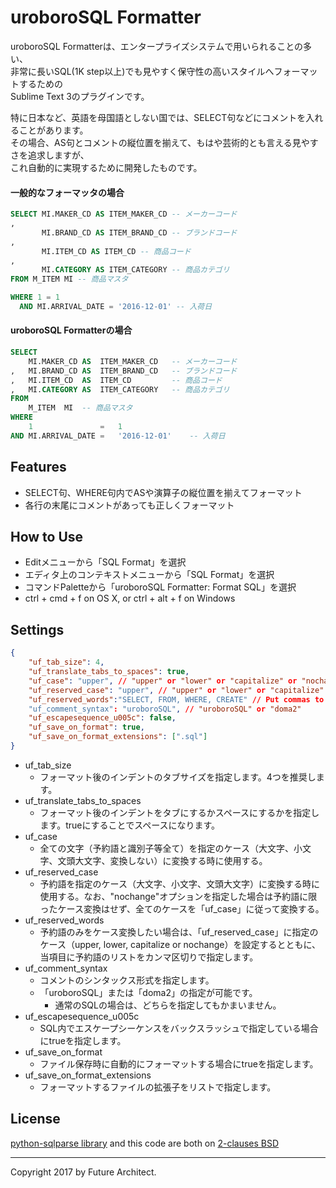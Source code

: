 uroboroSQL Formatter
====================

uroboroSQL Formatterは、エンタープライズシステムで用いられることの多い、  
非常に長いSQL(1K step以上)でも見やすく保守性の高いスタイルへフォーマットするための  
Sublime Text 3のプラグインです。

特に日本など、英語を母国語としない国では、SELECT句などにコメントを入れることがあります。  
その場合、AS句とコメントの縦位置を揃えて、もはや芸術的とも言える見やすさを追求しますが、  
これ自動的に実現するために開発したものです。

#### 一般的なフォーマッタの場合

```sql
SELECT MI.MAKER_CD AS ITEM_MAKER_CD -- メーカーコード
,
       MI.BRAND_CD AS ITEM_BRAND_CD -- ブランドコード
,
       MI.ITEM_CD AS ITEM_CD -- 商品コード
,
       MI.CATEGORY AS ITEM_CATEGORY -- 商品カテゴリ
FROM M_ITEM MI -- 商品マスタ

WHERE 1 = 1
  AND MI.ARRIVAL_DATE = '2016-12-01' -- 入荷日
```

#### uroboroSQL Formatterの場合

```sql
SELECT
    MI.MAKER_CD AS  ITEM_MAKER_CD   -- メーカーコード
,   MI.BRAND_CD AS  ITEM_BRAND_CD   -- ブランドコード
,   MI.ITEM_CD  AS  ITEM_CD         -- 商品コード
,   MI.CATEGORY AS  ITEM_CATEGORY   -- 商品カテゴリ
FROM
    M_ITEM  MI  -- 商品マスタ
WHERE
    1               =   1
AND MI.ARRIVAL_DATE =   '2016-12-01'    -- 入荷日

```

Features
--------

-	SELECT句、WHERE句内でASや演算子の縦位置を揃えてフォーマット
-	各行の末尾にコメントがあっても正しくフォーマット

How to Use
----------

-	Editメニューから「SQL Format」を選択
-	エディタ上のコンテキストメニューから「SQL Format」を選択
-	コマンドPaletteから「uroboroSQL Formatter: Format SQL」を選択
-	ctrl + cmd + f on OS X, or ctrl + alt + f on Windows

Settings
--------

```json
{
    "uf_tab_size": 4,
    "uf_translate_tabs_to_spaces": true,
    "uf_case": "upper", // "upper" or "lower" or "capitalize" or "nochange"
    "uf_reserved_case": "upper", // "upper" or "lower" or "capitalize" or "nochange"
    "uf_reserved_words":"SELECT, FROM, WHERE, CREATE" // Put commas to separate reserved words
    "uf_comment_syntax": "uroboroSQL", // "uroboroSQL" or "doma2"
    "uf_escapesequence_u005c": false,
    "uf_save_on_format": true,
    "uf_save_on_format_extensions": [".sql"]
}
```

-	uf_tab_size
	-	フォーマット後のインデントのタブサイズを指定します。4つを推奨します。
-	uf_translate_tabs_to_spaces
	-	フォーマット後のインデントをタブにするかスペースにするかを指定します。trueにすることでスペースになります。
-	uf_case
	-	全ての文字（予約語と識別子等全て）を指定のケース（大文字、小文字、文頭大文字、変換しない）に変換する時に使用する。
-	uf_reserved_case
	-	予約語を指定のケース（大文字、小文字、文頭大文字）に変換する時に使用する。なお、"nochange"オプションを指定した場合は予約語に限ったケース変換はせず、全てのケースを「uf_case」に従って変換する。
-	uf_reserved_words
	-	予約語のみをケース変換したい場合は、「uf_reserved_case」に指定のケース（upper, lower, capitalize or nochange）を設定するとともに、当項目に予約語のリストをカンマ区切りで指定します。
-	uf_comment_syntax
	-	コメントのシンタックス形式を指定します。
	-	「uroboroSQL」または「doma2」の指定が可能です。
		-	通常のSQLの場合は、どちらを指定してもかまいません。
-	uf_escapesequence_u005c
	-	SQL内でエスケープシーケンスをバックスラッシュで指定している場合にtrueを指定します。
-	uf_save_on_format
	-	ファイル保存時に自動的にフォーマットする場合にtrueを指定します。
-	uf_save_on_format_extensions
	-	フォーマットするファイルの拡張子をリストで指定します。


License
-------

[python-sqlparse library](https://github.com/andialbrecht/sqlparse) and this code are both on [2-clauses BSD](http://www.opensource.org/licenses/bsd-license.php)

---

Copyright 2017 by Future Architect.
